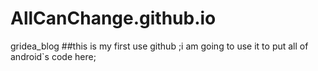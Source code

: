 # AllCanChange.github.io
gridea_blog
##this is my first use github ;i am going to use it to put all of android`s code here;
